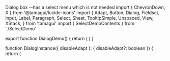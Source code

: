 Dialog box --has a select menu which is not needed
import { ChevronDown, X } from '@tamagui/lucide-icons'
import {
  Adapt,
  Button,
  Dialog,
  Fieldset,
  Input,
  Label,
  Paragraph,
  Select,
  Sheet,
  TooltipSimple,
  Unspaced,
  View,
  XStack,
} from 'tamagui'
import { SelectDemoContents } from './SelectDemo'

export function DialogDemo() {
  return (
    <View gap="$4" justifyContent="center" alignItems="center">
      <DialogInstance />
      <DialogInstance disableAdapt />
    </View>
  )
}

function DialogInstance({ disableAdapt }: { disableAdapt?: boolean }) {
  return (
    <Dialog modal>
      <Dialog.Trigger asChild>
        <Button>
          <Button.Text>Show Dialog{disableAdapt ? ` (No Sheet)` : ''}</Button.Text>
        </Button>
      </Dialog.Trigger>

      {!disableAdapt && (
        <Adapt when="maxMd" platform="touch">
          <Sheet
            animation="medium"
            zIndex={200000}
            modal
            dismissOnSnapToBottom
            unmountChildrenWhenHidden // we're nesting infinitely so need this
          >
            <Sheet.Frame padding="$4" gap="$4">
              <Adapt.Contents />
            </Sheet.Frame>
            <Sheet.Overlay
              backgroundColor="$shadow6"
              animation="lazy"
              enterStyle={{ opacity: 0 }}
              exitStyle={{ opacity: 0 }}
            />
          </Sheet>
        </Adapt>
      )}

      <Dialog.Portal>
        <Dialog.Overlay
          key="overlay"
          backgroundColor="$shadow6"
          animateOnly={['transform', 'opacity']}
          animation={[
            'quicker',
            {
              opacity: {
                overshootClamping: true,
              },
            },
          ]}
          enterStyle={{ opacity: 0 }}
          exitStyle={{ opacity: 0 }}
        />

        <Dialog.FocusScope focusOnIdle>
          <Dialog.Content
            bordered
            paddingVertical="$4"
            paddingHorizontal="$6"
            elevate
            borderRadius="$6"
            key="content"
            animateOnly={['transform', 'opacity']}
            animation={[
              'quicker',
              {
                opacity: {
                  overshootClamping: true,
                },
              },
            ]}
            enterStyle={{ x: 0, y: 20, opacity: 0 }}
            exitStyle={{ x: 0, y: 10, opacity: 0, scale: 0.95 }}
            gap="$4"
          >
            <Dialog.Title>Edit profile</Dialog.Title>
            <Dialog.Description>
              Make changes to your profile here. Click save when you're done.
            </Dialog.Description>

            <Fieldset gap="$4" horizontal>
              <Label width={64} htmlFor="name">
                Name
              </Label>
              <Input flex={1} id="name" defaultValue="Nate Wienert" />
            </Fieldset>

            <Fieldset gap="$4" horizontal>
              <Label width={64} htmlFor="username">
                <TooltipSimple label="Pick your favorite" placement="bottom-start">
                  <Paragraph>Food</Paragraph>
                </TooltipSimple>
              </Label>
              <XStack flex={1}>
                <SelectDemoContents
                  trigger={
                    <Select.Trigger flex={1} iconAfter={ChevronDown}>
                      <Select.Value placeholder="Something" />
                    </Select.Trigger>
                  }
                />
              </XStack>
            </Fieldset>

            <XStack alignSelf="flex-end" gap="$4">
              <DialogInstance />

              <Dialog.Close displayWhenAdapted asChild>
                <Button theme="accent" aria-label="Close">
                  Save changes
                </Button>
              </Dialog.Close>
            </XStack>

            <Unspaced>
              <Dialog.Close asChild>
                <Button position="absolute" right="$3" size="$2" circular icon={X} />
              </Dialog.Close>
            </Unspaced>
          </Dialog.Content>
        </Dialog.FocusScope>
      </Dialog.Portal>
    </Dialog>
  )
}

AlertDialog --has two buttons, only one is needed
import { AlertDialog, Button, XStack, YStack } from 'tamagui'

export function AlertDialogDemo() {
  return (
    <AlertDialog native>
      <AlertDialog.Trigger asChild>
        <Button>Show Alert</Button>
      </AlertDialog.Trigger>

      <AlertDialog.Portal>
        <AlertDialog.Overlay
          key="overlay"
          animation="quick"
          opacity={0.5}
          enterStyle={{ opacity: 0 }}
          exitStyle={{ opacity: 0 }}
        />
        <AlertDialog.Content
          bordered
          elevate
          key="content"
          animation={[
            'quick',
            {
              opacity: {
                overshootClamping: true,
              },
            },
          ]}
          enterStyle={{ x: 0, y: -20, opacity: 0, scale: 0.9 }}
          exitStyle={{ x: 0, y: 10, opacity: 0, scale: 0.95 }}
          x={0}
          scale={1}
          opacity={1}
          y={0}
        >
          <YStack gap="$4">
            <AlertDialog.Title>Accept</AlertDialog.Title>
            <AlertDialog.Description>
              By pressing yes, you accept our terms and conditions.
            </AlertDialog.Description>

            <XStack gap="$3" justifyContent="flex-end">
              <AlertDialog.Cancel asChild>
                <Button>Cancel</Button>
              </AlertDialog.Cancel>
              <AlertDialog.Action asChild>
                <Button theme="accent">Accept</Button>
              </AlertDialog.Action>
            </XStack>
          </YStack>
        </AlertDialog.Content>
      </AlertDialog.Portal>
    </AlertDialog>
  )
}


import { Toast, useToastController, useToastState } from '@tamagui/toast'
import React from 'react'
import { Button, isWeb, Label, Switch, XStack, YStack } from 'tamagui'

/**
 *  IMPORTANT NOTE: if you're copy-pasting this demo into your code, make sure to add:
 *    - <ToastProvider> at the root
 *    - <ToastViewport /> where you want to show the toasts
 */
export const ToastDemo = () => {
  const [native, setNative] = React.useState(false)

  return (
    <YStack space alignItems="center">
      <ToastControl native={native} />
      <CurrentToast />

      <NativeOptions native={native} setNative={setNative} />
    </YStack>
  )
}

const CurrentToast = () => {
  const currentToast = useToastState()

  if (!currentToast || currentToast.isHandledNatively) return null

  return (
    <Toast
      animation="200ms"
      key={currentToast.id}
      duration={currentToast.duration}
      enterStyle={{ opacity: 0, transform: [{ translateY: 100 }] }}
      exitStyle={{ opacity: 0, transform: [{ translateY: 100 }] }}
      transform={[{ translateY: 0 }]}
      opacity={1}
      scale={1}
      viewportName={currentToast.viewportName}
    >
      <YStack>
        <Toast.Title>{currentToast.title}</Toast.Title>
        {!!currentToast.message && (
          <Toast.Description>{currentToast.message}</Toast.Description>
        )}
      </YStack>
    </Toast>
  )
}

const ToastControl = ({ native }: { native: boolean }) => {
  const toast = useToastController()

  return (
    <XStack gap="$2" justifyContent="center">
      <Button
        onPress={() => {
          toast.show('Successfully saved!', {
            message: "Don't worry, we've got your data.",
            native,
            demo: true,
          })
        }}
      >
        Show
      </Button>
      <Button
        onPress={() => {
          toast.hide()
        }}
      >
        Hide
      </Button>
    </XStack>
  )
}

totast
const NativeOptions = ({
  native,
  setNative,
}: {
  native: boolean
  setNative: (native: boolean) => void
}) => {
  return (
    <XStack gap="$3">
      <Label size="$1" onPress={() => setNative(false)}>
        Custom
      </Label>
      <Switch
        id="native-toggle"
        nativeID="native-toggle"
        theme="accent"
        size="$1"
        checked={!!native}
        onCheckedChange={(val) => setNative(val)}
      >
        <Switch.Thumb
          animation={[
            'quick',
            {
              transform: {
                overshootClamping: true,
              },
            },
          ]}
        />
      </Switch>

      <Label size="$1" onPress={() => setNative(true)}>
        Native
      </Label>
    </XStack>
  )
}